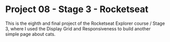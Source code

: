 # Project 08 - Stage 3 - Rocketseat

This is the eighth and final project of the Rocketseat Explorer course / Stage 3, where I used the Display Grid and Responsiveness to build another simple page about cats.
